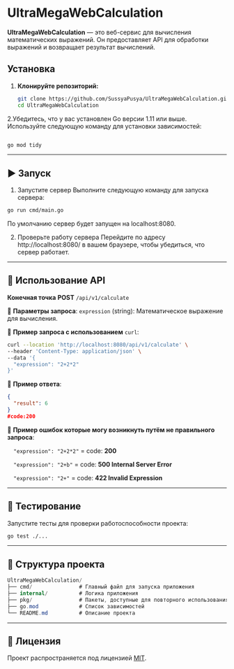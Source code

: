 # UltraMegaWebCalculation

**UltraMegaWebCalculation** — это веб-сервис для вычисления математических выражений. Он предоставляет API для обработки выражений и возвращает результат вычислений.

## Установка

1. **Клонируйте репозиторий:**

   ```bash
   git clone https://github.com/SussyaPusya/UltraMegaWebCalculation.git
   cd UltraMegaWebCalculation


2.Убедитесь, что у вас установлен Go версии 1.11 или выше. Используйте следующую команду для установки зависимостей:

  ```bash

  go mod tidy
```
------------------------------------------------------------------------------
## ▶️ Запуск
1. Запустите сервер
Выполните следующую команду для запуска сервера:

```bash
go run cmd/main.go
```
По умолчанию сервер будет запущен на localhost:8080.

2. Проверьте работу сервера
Перейдите по адресу http://localhost:8080/ в вашем браузере, чтобы убедиться, что сервер работает.
-----------------------------
## 📡 Использование API
**Конечная точка**
**POST** `/api/v1/calculate`

🔹 **Параметры запроса**:
`expression` (string): Математическое выражение для вычисления.

🔹 **Пример запроса с использованием** `curl`:
```bash
curl --location 'http://localhost:8080/api/v1/calculate' \
--header 'Content-Type: application/json' \
--data '{
  "expression": "2+2*2"
}'
```
🔹 **Пример ответа**:

```json
{
  "result": 6
}
#code:200

```
🔹 **Пример ошибок которые могу возникнуть путём не правильного запроса**:

 ```  "expression": "2+2*2"``` = code: **200**
 
 ```  "expression": "2+b"``` = code: **500 Internal Server Error** 
 
 ```  "expression": "2+"``` = code: **422 Invalid Expression**



--------------------------------------

## 🧪 Тестирование
Запустите тесты для проверки работоспособности проекта:

```bash
go test ./...
```
---------------
## 📁 Структура проекта
```csharp
UltraMegaWebCalculation/
├── cmd/               # Главный файл для запуска приложения
├── internal/          # Логика приложения
├── pkg/               # Пакеты, доступные для повторного использования
├── go.mod             # Список зависимостей
└── README.md          # Описание проекта
```
--------------
## 📜 Лицензия
Проект распространяется под лицензией [MIT](https://github.com/SussyaPusya/UltraMegaWebCalculation/blob/main/LICENSE).

